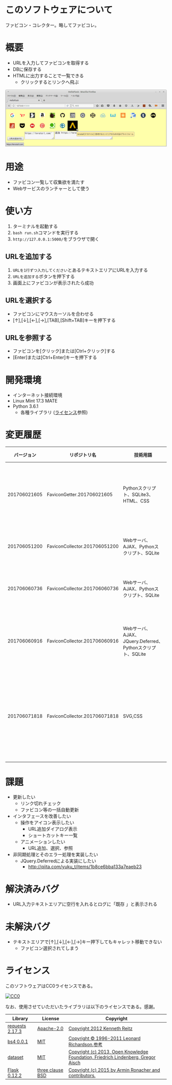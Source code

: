 # このソフトウェアについて

ファビコン・コレクター。略してファビコレ。

# 概要

* URLを入力してファビコンを取得する
* DBに保存する
* HTMLに出力することで一覧できる
    * クリックするとリンクへ飛ぶ

![example](example.png)

# 用途

* ファビコン一覧して収集欲を満たす
* Webサービスのランチャーとして使う

# 使い方

1. ターミナルを起動する
1. `bash run.sh`コマンドを実行する
1. `http://127.0.0.1:5000/`をブラウザで開く

## URLを追加する

1. `URLを1行ずつ入力してください`とあるテキストエリアにURLを入力する
1. `URLを追加する`ボタンを押下する
1. 画面上にファビコンが表示されたら成功

## URLを選択する

* ファビコンにマウスカーソルを合わせる
* [↑],[↓],[←],[→],[TAB],[Shift+TAB]キーを押下する

## URLを参照する

* ファビコンを[クリック]または[Ctrl+クリック]する
* [Enter]または[Ctrl+Enter]キーを押下する

# 開発環境

* インターネット接続環境
* Linux Mint 17.3 MATE
* Python 3.6.1
    * 各種ライブラリ ([ライセンス](#ライセンス)参照)

# 変更履歴

バージョン|リポジトリ名|技術用語|変更概要
----------|------------|--------|--------
201706021605|FaviconGetter.201706021605|Pythonスクリプト、SQLite3、HTML、CSS|PythonスクリプトでWebスクレイピングしてファビコンを取得する
201706051200|FaviconCollector.201706051200|Webサーバ、AJAX、Pythonスクリプト、SQLite|HTMLからURL追加できるようにした
201706060736|FaviconCollector.201706060736|Webサーバ、AJAX、Pythonスクリプト、SQLite|URL追加時1件ずつHTTP要求するようにした
201706060916|FaviconCollector.201706060916|Webサーバ、AJAX、JQuery.Deferred、Pythonスクリプト、SQLite|URL追加時に非同期(並列,同時)に実行するようにした
201706071818|FaviconCollector.201706071818|SVG,CSS|SVG画像を使ってみた。今後UI非表示等の機能追加に使えるか。中途半端だが一旦案件終了。

# 課題

* 更新したい
    * リンク切れチェック
    * ファビコン等の一括自動更新
* インタフェースを改善したい
    * 操作をアイコン表示したい
        * URL追加ダイアログ表示
        * ショートカットキー一覧
    * アニメーションしたい
        * URL追加、選択、参照
* 非同期処理とそのエラー処理を実装したい
    * JQuery.Deferredによる実装にしたい
        * http://qiita.com/yuku_t/items/1b8ce6bba133a7eaeb23

# 解決済みバグ

* URL入力テキストエリアに空行を入れるとログに「既存 」と表示される

# 未解決バグ

* テキストエリアで[↑],[↓],[←],[→]キー押下してもキャレット移動できない
    * ファビコン選択されてしまう

# ライセンス

このソフトウェアはCC0ライセンスである。

[![CC0](http://i.creativecommons.org/p/zero/1.0/88x31.png "CC0")](http://creativecommons.org/publicdomain/zero/1.0/deed.ja)

なお、使用させていただいたライブラリは以下のライセンスである。感謝。

Library|License|Copyright
-------|-------|---------
[requests 2.17.3](http://requests-docs-ja.readthedocs.io/en/latest/)|[Apache-2.0](https://opensource.org/licenses/Apache-2.0)|[Copyright 2012 Kenneth Reitz](http://requests-docs-ja.readthedocs.io/en/latest/user/intro/#requests)
[bs4 0.0.1](https://www.crummy.com/software/BeautifulSoup/bs4/doc/)|[MIT](https://opensource.org/licenses/MIT)|[Copyright © 1996-2011 Leonard Richardson](https://pypi.python.org/pypi/beautifulsoup4),[参考](http://tdoc.info/beautifulsoup/)
[dataset](https://dataset.readthedocs.io/en/latest/)|[MIT](https://opensource.org/licenses/MIT)|[Copyright (c) 2013, Open Knowledge Foundation, Friedrich Lindenberg, Gregor Aisch](https://github.com/pudo/dataset/blob/master/LICENSE.txt)
[Flask 0.12.2](http://flask.pocoo.org/)|[three clause BSD](http://flask.pocoo.org/docs/0.12/license/#flask-license)|[Copyright (c) 2015 by Armin Ronacher and contributors.](http://flask.pocoo.org/docs/0.12/license/)
